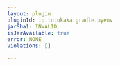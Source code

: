 ```yaml
---
layout: plugin
pluginId: io.totokaka.gradle.pyenv
jarSha1: INVALID
isJarAvailable: true
error: NONE
violations: []

---
```

